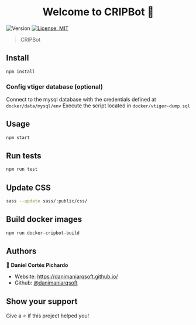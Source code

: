 <h1 align="center">Welcome to CRIPBot 👋</h1>
<p>
  <img alt="Version" src="https://img.shields.io/badge/version-2.5.1-blue.svg?cacheSeconds=2592000" />
  <a href="#" target="_blank">
    <img alt="License: MIT" src="https://img.shields.io/badge/License-MIT-yellow.svg" />
  </a>
</p>

> CRIPBot

## Install

```sh
npm install
```

### Config vtiger database (optional)

Connect to the mysql database with the credentials defined at `docker/data/mysql/env`
Execute the script located in `docker/vtiger-dump.sql`

## Usage

```sh
npm start
```

## Run tests

```sh
npm run test
```

## Update CSS

```bash
sass --update sass/:public/css/
```

## Build docker images

```bash
npm run docker-cripbot-build
```

## Authors

👤 **Daniel Cortés Pichardo**

* Website: https://danimaniarqsoft.github.io/
* Github: [@danimaniarqsoft](https://github.com/danimaniarqsoft)

## Show your support

Give a ⭐️ if this project helped you!
